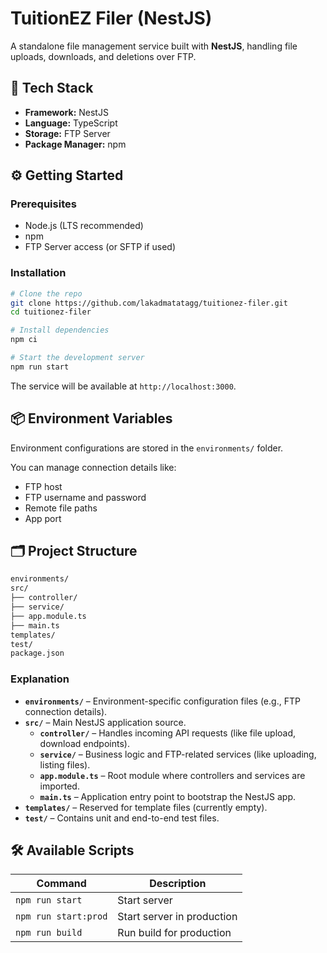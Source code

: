 # TuitionEZ Filer (NestJS)

A standalone file management service built with **NestJS**, handling file uploads, downloads, and deletions over FTP.

## 🚀 Tech Stack

- **Framework:** NestJS
- **Language:** TypeScript
- **Storage:** FTP Server
- **Package Manager:** npm

## ⚙️ Getting Started

### Prerequisites
- Node.js (LTS recommended)
- npm
- FTP Server access (or SFTP if used)

### Installation

```bash
# Clone the repo
git clone https://github.com/lakadmatatagg/tuitionez-filer.git
cd tuitionez-filer

# Install dependencies
npm ci

# Start the development server
npm run start
```

The service will be available at `http://localhost:3000`.

## 📦 Environment Variables

Environment configurations are stored in the `environments/` folder.

You can manage connection details like:
- FTP host
- FTP username and password
- Remote file paths
- App port

## 🗂️ Project Structure

```bash
environments/
src/
├── controller/
├── service/
├── app.module.ts
├── main.ts
templates/
test/
package.json
```

### Explanation

- **`environments/`** – Environment-specific configuration files (e.g., FTP connection details).
- **`src/`** – Main NestJS application source.
  - **`controller/`** – Handles incoming API requests (like file upload, download endpoints).
  - **`service/`** – Business logic and FTP-related services (like uploading, listing files).
  - **`app.module.ts`** – Root module where controllers and services are imported.
  - **`main.ts`** – Application entry point to bootstrap the NestJS app.
- **`templates/`** – Reserved for template files (currently empty).
- **`test/`** – Contains unit and end-to-end test files.


## 🛠️ Available Scripts

| Command                | Description               |
|-------------------------|----------------------------|
| `npm run start`         | Start server               |
| `npm run start:prod`    | Start server in production |
| `npm run build`          | Run build for production                |
